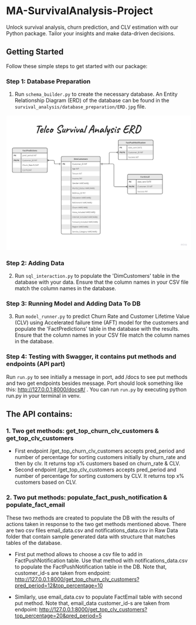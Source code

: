 # MA-SurvivalAnalysis-Project

Unlock survival analysis, churn prediction, and CLV estimation with our Python package. Tailor your insights and make data-driven decisions.

## Getting Started

Follow these simple steps to get started with our package:

### Step 1: Database Preparation

1. Run `schema_builder.py` to create the necessary database. An Entity Relationship Diagram (ERD) of the database can be found in the `survival_analysis/database_preparation/ERD.jpg` file.

![Database ERD](survival_analysis/docs/ERD.jpg)

### Step 2: Adding Data

2. Run `sql_interaction.py` to populate the 'DimCustomers' table in the database with your data. Ensure that the column names in your CSV file match the column names in the database.

### Step 3: Running Model and Adding Data To DB

3. Run `model_runner.py` to predict Churn Rate and Customer Lifetime Value (CLV) using Accelerated failure time (AFT) model for the customers and populate the 'FactPredictions' table in the database with the results. Ensure that the column names in your CSV file match the column names in the database.

### Step 4: Testing with Swagger, it contains put methods and endpoints (API part)

Run `run.py` to see initially a message in port, add /docs to see put methods and two get endpoints besides message.
Port should look something like this: http://127.0.0.1:8000/docs#/ . You can run `run.py` by executing python run.py in your terminal in venv. 

## The API contains:

### 1. Two get methods: get_top_churn_clv_customers & get_top_clv_customers 
- First endpoint /get_top_churn_clv_customers accepts pred_period and number of percentage for sorting customers initially by churn_rate and then by clv. It returns top x% customers based on churn_rate & CLV.
- Second endpoint /get_top_clv_customers accepts pred_period and number of percentage for sorting customers by CLV. It returns top x% customers based on CLV.

### 2. Two put methods: populate_fact_push_notification & populate_fact_email

These two methods are created to populate the DB with the results of actions taken in response to the two get methods mentioned above.
There are two csv files email_data.csv and notifications_data.csv in Raw Data folder that contain sample generated data with structure that matches tables of the database.

- First put method allows to choose a csv file to add in FactPushNotification table. Use that method with notifications_data.csv to populate the FactPushNotification table in the DB. Note that, customer_id-s are taken from endpoint: http://127.0.0.1:8000/get_top_churn_clv_customers?pred_period=12&top_percentage=10 

- Similarly, use email_data.csv to populate FactEmail table with second put method. Note that, email_data customer_id-s are taken from endpoint: http://127.0.0.1:8000/get_top_clv_customers?top_percentage=20&pred_period=5